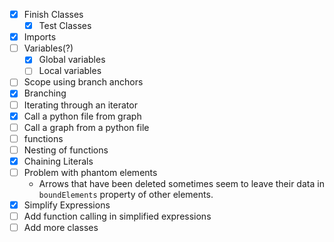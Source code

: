 - [x] Finish Classes
	- [x] Test Classes
- [x] Imports
- [ ] Variables(?)
	- [x] Global variables
	- [ ] Local variables
- [ ] Scope using branch anchors
- [x] Branching
- [ ] Iterating through an iterator
- [x] Call a python file from graph
- [ ] Call a graph from a python file
- [ ] functions
- [ ] Nesting of functions
- [x] Chaining Literals
- [ ] Problem with phantom elements
	- Arrows that have been deleted sometimes seem to leave their data in `boundElements` property of other elements.
- [x] Simplify Expressions
- [ ] Add function calling in simplified expressions
- [ ] Add more classes